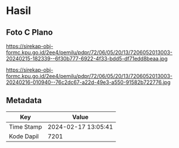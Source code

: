 # Hasil

## Foto C Plano

https://sirekap-obj-formc.kpu.go.id/2ee4/pemilu/pdpr/72/06/05/20/13/7206052013003-20240215-182339--6f30b777-6922-4f33-bdd5-df71edd8beaa.jpg

https://sirekap-obj-formc.kpu.go.id/2ee4/pemilu/pdpr/72/06/05/20/13/7206052013003-20240216-010940--76c2dc67-a22d-49e3-a550-91582b722776.jpg


## Metadata

| Key        | Value               |
| ---------- | ------------------- |
| Time Stamp | 2024-02-17 13:05:41 |
| Kode Dapil | 7201                |



